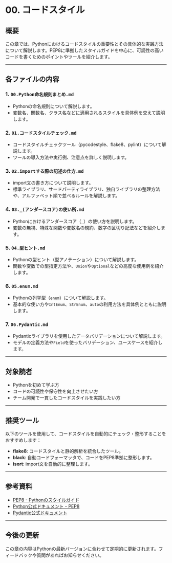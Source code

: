 # 00. コードスタイル

## 概要

この章では、Pythonにおけるコードスタイルの重要性とその具体的な実践方法について解説します。PEP8に準拠したスタイルガイドを中心に、可読性の高いコードを書くためのポイントやツールを紹介します。

---

## 各ファイルの内容

### 1. `00.Python命名規則まとめ.md`
- Pythonの命名規則について解説します。
- 変数名、関数名、クラス名などに適用されるスタイルを具体例を交えて説明します。

### 2. `01.コードスタイルチェック.md`
- コードスタイルチェックツール（pycodestyle、flake8、pylint）について解説します。
- ツールの導入方法や実行例、注意点を詳しく説明します。

### 3. `02.importする際の記述の仕方.md`
- import文の書き方について説明します。
- 標準ライブラリ、サードパーティライブラリ、独自ライブラリの整理方法や、アルファベット順で並べるルールを解説します。

### 4. `03._(アンダースコア)の使い所.md`
- Pythonにおけるアンダースコア（`_`）の使い方を説明します。
- 変数の無視、特殊な関数や変数名の規約、数字の区切り記法などを紹介します。

### 5. `04.型ヒント.md`
- Pythonの型ヒント（型アノテーション）について解説します。
- 関数や変数での型指定方法や、`Union`や`Optional`などの高度な使用例を紹介します。

### 6. `05.enum.md`
- Pythonの列挙型（`enum`）について解説します。
- 基本的な使い方や`IntEnum`、`StrEnum`、`auto`の利用方法を具体例とともに説明します。

### 7. `06.Pydantic.md`
- Pydanticライブラリを使用したデータバリデーションについて解説します。
- モデルの定義方法や`Field`を使ったバリデーション、ユースケースを紹介します。

---

## 対象読者

- Pythonを初めて学ぶ方
- コードの可読性や保守性を向上させたい方
- チーム開発で一貫したコードスタイルを実践したい方

---

## 推奨ツール

以下のツールを使用して、コードスタイルを自動的にチェック・整形することをおすすめします：

- **flake8**: コードスタイルと静的解析を統合したツール。
- **black**: 自動コードフォーマッタで、コードをPEP8準拠に整形します。
- **isort**: import文を自動的に整理します。

---

## 参考資料

- [PEP8 - Pythonのスタイルガイド](https://pep8-ja.readthedocs.io/ja/latest/)
- [Python公式ドキュメント - PEP8](https://peps.python.org/pep-0008/)
- [Pydantic公式ドキュメント](https://docs.pydantic.dev/)

---

## 今後の更新

この章の内容はPythonの最新バージョンに合わせて定期的に更新されます。フィードバックや質問があればお知らせください。

